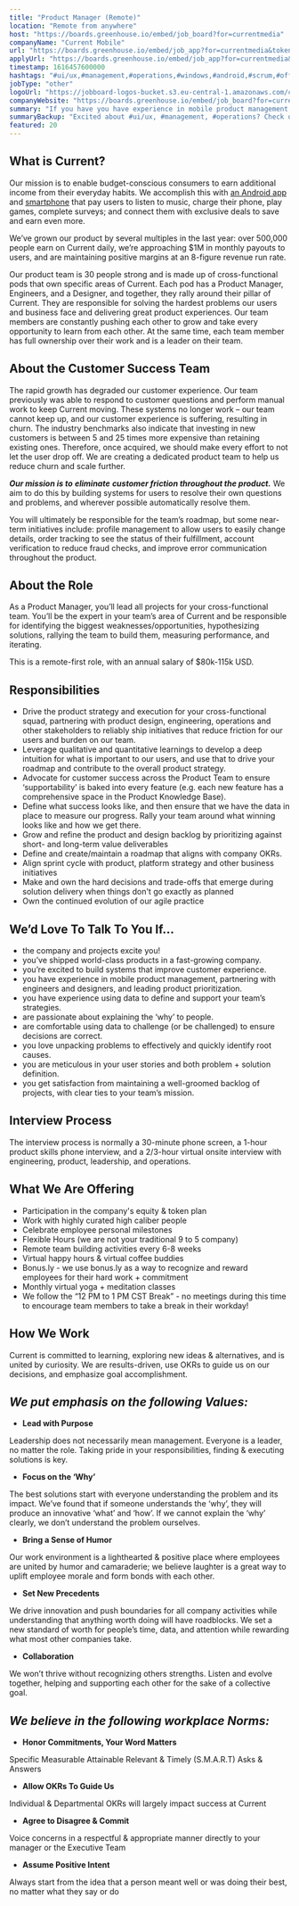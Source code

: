 ```yaml
---
title: "Product Manager (Remote)"
location: "Remote from anywhere"
host: "https://boards.greenhouse.io/embed/job_board?for=currentmedia"
companyName: "Current Mobile"
url: "https://boards.greenhouse.io/embed/job_app?for=currentmedia&token=5136484002"
applyUrl: "https://boards.greenhouse.io/embed/job_app?for=currentmedia&token=5136484002#app"
timestamp: 1616457600000
hashtags: "#ui/ux,#management,#operations,#windows,#android,#scrum,#office"
jobType: "other"
logoUrl: "https://jobboard-logos-bucket.s3.eu-central-1.amazonaws.com/current-mobile"
companyWebsite: "https://boards.greenhouse.io/embed/job_board?for=currentmedia"
summary: "If you have you have experience in mobile product management, partnering with engineers and designers, and leading product prioritization, consider applying to Current Mobile's job post for a new product manager."
summaryBackup: "Excited about #ui/ux, #management, #operations? Check out this job post!"
featured: 20
---
```


## What is Current?

Our mission is to enable budget-conscious consumers to earn additional income from their everyday habits. We accomplish this with [an Android app](https://play.google.com/store/apps/details?id=us.current.android) and [smartphone](https://modephone.com/) that pay users to listen to music, charge their phone, play games, complete surveys; and connect them with exclusive deals to save and earn even more. 

We’ve grown our product by several multiples in the last year: over 500,000 people earn on Current daily, we’re approaching $1M in monthly payouts to users, and are maintaining positive margins at an 8-figure revenue run rate.

Our product team is 30 people strong and is made up of cross-functional pods that own specific areas of Current. Each pod has a Product Manager, Engineers, and a Designer, and together, they rally around their pillar of Current. They are responsible for solving the hardest problems our users and business face and delivering great product experiences. Our team members are constantly pushing each other to grow and take every opportunity to learn from each other. At the same time, each team member has full ownership over their work and is a leader on their team.

## About the Customer Success Team

The rapid growth has degraded our customer experience. Our team previously was able to respond to customer questions and perform manual work to keep Current moving. These systems no longer work – our team cannot keep up, and our customer experience is suffering, resulting in churn. The industry benchmarks also indicate that investing in new customers is between 5 and 25 times more expensive than retaining existing ones. Therefore, once acquired, we should make every effort to not let the user drop off. We are creating a dedicated product team to help us reduce churn and scale further.

**_Our mission is to_** **_eliminate_** **_customer friction throughout the product._** We aim to do this by building systems for users to resolve their own questions and problems, and wherever possible automatically resolve them.

You will ultimately be responsible for the team’s roadmap, but some near-term initiatives include: profile management to allow users to easily change details, order tracking to see the status of their fulfillment, account verification to reduce fraud checks, and improve error communication throughout the product.

## About the Role

As a Product Manager, you’ll lead all projects for your cross-functional team. You’ll be the expert in your team’s area of Current and be responsible for identifying the biggest weaknesses/opportunities, hypothesizing solutions, rallying the team to build them, measuring performance, and iterating.

This is a remote-first role, with an annual salary of $80k-115k USD.

## Responsibilities

*   Drive the product strategy and execution for your cross-functional squad, partnering with product design, engineering, operations and other stakeholders to reliably ship initiatives that reduce friction for our users and burden on our team.
*   Leverage qualitative and quantitative learnings to develop a deep intuition for what is important to our users, and use that to drive your roadmap and contribute to the overall product strategy.
*   Advocate for customer success across the Product Team to ensure ‘supportability’ is baked into every feature (e.g. each new feature has a comprehensive space in the Product Knowledge Base).
*   Define what success looks like, and then ensure that we have the data in place to measure our progress. Rally your team around what winning looks like and how we get there.
*   Grow and refine the product and design backlog by prioritizing against short- and long-term value deliverables
*   Define and create/maintain a roadmap that aligns with company OKRs.
*   Align sprint cycle with product, platform strategy and other business initiatives 
*   Make and own the hard decisions and trade-offs that emerge during solution delivery when things don't go exactly as planned
*   Own the continued evolution of our agile practice

## We’d Love To Talk To You If...

*   the company and projects excite you!
*   you’ve shipped world-class products in a fast-growing company.
*   you’re excited to build systems that improve customer experience.
*   you have experience in mobile product management, partnering with engineers and designers, and leading product prioritization.
*   you have experience using data to define and support your team’s strategies.
*   are passionate about explaining the ‘why’ to people.
*   are comfortable using data to challenge (or be challenged) to ensure decisions are correct.
*   you love unpacking problems to effectively and quickly identify root causes.
*   you are meticulous in your user stories and both problem + solution definition. 
*   you get satisfaction from maintaining a well-groomed backlog of projects, with clear ties to your team’s mission.

## Interview Process

The interview process is normally a 30-minute phone screen, a 1-hour product skills phone interview, and a 2/3-hour virtual onsite interview with engineering, product, leadership, and operations.

## What We Are Offering

*   Participation in the company's equity & token plan
*   Work with highly curated high caliber people
*   Celebrate employee personal milestones
*   Flexible Hours (we are not your traditional 9 to 5 company)
*   Remote team building activities every 6-8 weeks
*   Virtual happy hours & virtual coffee buddies
*   Bonus.ly - we use bonus.ly as a way to recognize and reward employees for their hard work + commitment 
*   Monthly virtual yoga + meditation classes
*   We follow the “12 PM to 1 PM CST Break” - no meetings during this time to encourage team members to take a break in their workday!

## How We Work

Current is committed to learning, exploring new ideas & alternatives, and is united by curiosity. We are results-driven, use OKRs to guide us on our decisions, and emphasize goal accomplishment.

## _We put emphasis on the following Values:_

*   **Lead with Purpose**

Leadership does not necessarily mean management. Everyone is a leader, no matter the role. Taking pride in your responsibilities, finding & executing solutions is key.

*   **Focus on the ‘Why’**

The best solutions start with everyone understanding the problem and its impact. We’ve found that if someone understands the ‘why’, they will produce an innovative ‘what’ and ‘how’. If we cannot explain the ‘why’ clearly, we don’t understand the problem ourselves.

*   **Bring a Sense of Humor**

Our work environment is a lighthearted & positive place where employees are united by humor and camaraderie; we believe laughter is a great way to uplift employee morale and form bonds with each other.

*   **Set New Precedents**

We drive innovation and push boundaries for all company activities while understanding that anything worth doing will have roadblocks. We set a new standard of worth for people’s time, data, and attention while rewarding what most other companies take.

*   **Collaboration**

We won’t thrive without recognizing others strengths. Listen and evolve together, helping and supporting each other for the sake of a collective goal.

## _We believe in the following workplace Norms:_

*   **Honor Commitments, Your Word Matters**

Specific Measurable Attainable Relevant & Timely (S.M.A.R.T) Asks & Answers

*   **Allow OKRs To Guide Us**

Individual & Departmental OKRs will largely impact success at Current

*   **Agree to Disagree & Commit**

Voice concerns in a respectful & appropriate manner directly to your manager or the Executive Team

*   **Assume Positive Intent**

Always start from the idea that a person meant well or was doing their best, no matter what they say or do
